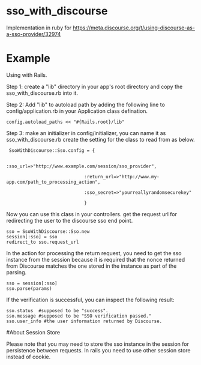 # sso_with_discourse
Implementation in ruby for https://meta.discourse.org/t/using-discourse-as-a-sso-provider/32974

# Example
Using with Rails.

Step 1: create a "lib" directory in your app's root directory and copy the sso_with_discourse.rb into it.

Step 2: Add "lib" to autoload path by adding the following line to config/application.rb in your Application class defination.

    config.autoload_paths << "#{Rails.root}/lib"
    
Step 3: make an initializer in config/initializer, you can name it as sso_with_discourse.rb
create the setting for the class to read from as below.

     SsoWithDiscourse::Sso.config = {
 
                                 :sso_url=>"http://www.example.com/session/sso_provider", 
 
                                 :return_url=>"http://www.my-app.com/path_to_processing_action", 
 
                                 :sso_secret=>"yourreallyrandomsecurekey"
 
                                 } 
 

Now you can use this class in your controllers.
get the request url for redirecting the user to the discourse sso end point.

    sso = SsoWithDiscourse::Sso.new
    session[:sso] = sso
    redirect_to sso.request_url
  
In the action for processing the return request, you need to get the sso instance from the session because it is required that the nonce
returned from Discourse matches the one stored in the instance as part of the parsing.

    sso = session[:sso]
    sso.parse(params)
   
If the verification is successful, you can inspect the following result:

    sso.status  #supposed to be "success".
    sso.message #supposed to be "SSO verification passed."
    sso.user_info #the user information returned by Discourse.
  
  
#About Session Store

Please note that you may need to store the sso instance in the session for persistence between requests. In rails you need to use other session store instead of cookie. 
  
  




